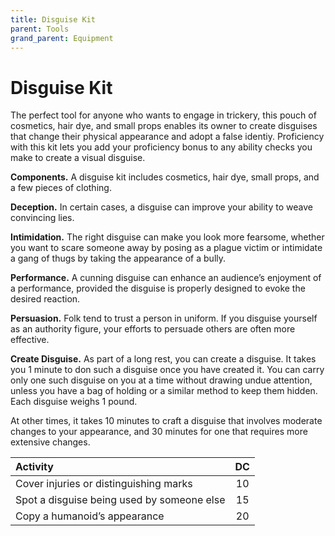 ```yaml
---
title: Disguise Kit
parent: Tools
grand_parent: Equipment
---
```


# Disguise Kit
The perfect tool for anyone who wants to engage in trickery, this pouch of cosmetics, hair dye, and small props enables its owner to create disguises that change their physical appearance and adopt a false identiy. Proficiency with this kit lets you add your proficiency bonus to any ability checks you make to create a visual disguise.

**Components.** A disguise kit includes cosmetics, hair dye, small props, and a few pieces of clothing.

**Deception.** In certain cases, a disguise can improve your ability to weave convincing lies.

**Intimidation.** The right disguise can make you look more fearsome, whether you want to scare someone away by posing as a plague victim or intimidate a gang of thugs by taking the appearance of a bully.

**Performance.** A cunning disguise can enhance an audience’s enjoyment of a performance, provided the disguise is properly designed to evoke the desired reaction.

**Persuasion.** Folk tend to trust a person in uniform. If you disguise yourself as an authority figure, your efforts to persuade others are often more effective.

**Create Disguise.** As part of a long rest, you can create a disguise. It takes you 1 minute to don such a disguise once you have created it. You can carry only one such disguise on you at a time without drawing undue attention, unless you have a bag of holding or a similar method to keep them hidden. Each disguise weighs 1 pound.

At other times, it takes 10 minutes to craft a disguise that involves moderate changes to your appearance, and 30 minutes for one that requires more extensive changes.

| Activity | DC |
|:---------|:--:|
| Cover injuries or distinguishing marks | 10 |
| Spot a disguise being used by someone else | 15 |
| Copy a humanoid’s appearance | 20 |
